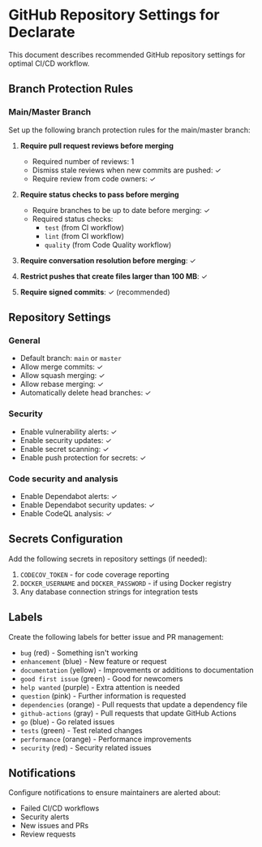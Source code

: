 # GitHub Repository Settings for Declarate

This document describes recommended GitHub repository settings for optimal CI/CD workflow.

## Branch Protection Rules

### Main/Master Branch
Set up the following branch protection rules for the main/master branch:

1. **Require pull request reviews before merging**
   - Required number of reviews: 1
   - Dismiss stale reviews when new commits are pushed: ✓
   - Require review from code owners: ✓

2. **Require status checks to pass before merging**
   - Require branches to be up to date before merging: ✓
   - Required status checks:
     - `test` (from CI workflow)
     - `lint` (from CI workflow)
     - `quality` (from Code Quality workflow)

3. **Require conversation resolution before merging**: ✓

4. **Restrict pushes that create files larger than 100 MB**: ✓

5. **Require signed commits**: ✓ (recommended)

## Repository Settings

### General
- Default branch: `main` or `master`
- Allow merge commits: ✓
- Allow squash merging: ✓
- Allow rebase merging: ✓
- Automatically delete head branches: ✓

### Security
- Enable vulnerability alerts: ✓
- Enable security updates: ✓
- Enable secret scanning: ✓
- Enable push protection for secrets: ✓

### Code security and analysis
- Enable Dependabot alerts: ✓
- Enable Dependabot security updates: ✓
- Enable CodeQL analysis: ✓

## Secrets Configuration

Add the following secrets in repository settings (if needed):

1. `CODECOV_TOKEN` - for code coverage reporting
2. `DOCKER_USERNAME` and `DOCKER_PASSWORD` - if using Docker registry
3. Any database connection strings for integration tests

## Labels

Create the following labels for better issue and PR management:

- `bug` (red) - Something isn't working
- `enhancement` (blue) - New feature or request
- `documentation` (yellow) - Improvements or additions to documentation
- `good first issue` (green) - Good for newcomers
- `help wanted` (purple) - Extra attention is needed
- `question` (pink) - Further information is requested
- `dependencies` (orange) - Pull requests that update a dependency file
- `github-actions` (gray) - Pull requests that update GitHub Actions
- `go` (blue) - Go related issues
- `tests` (green) - Test related changes
- `performance` (orange) - Performance improvements
- `security` (red) - Security related issues

## Notifications

Configure notifications to ensure maintainers are alerted about:
- Failed CI/CD workflows
- Security alerts
- New issues and PRs
- Review requests

